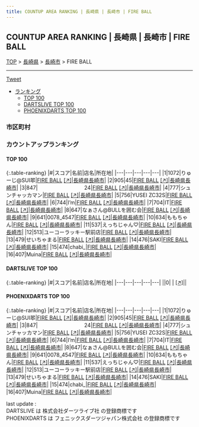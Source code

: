 ```yaml
---
title: COUNTUP AREA RANKING | 長崎県 | 長崎市 | FIRE BALL
---
```

## COUNTUP AREA RANKING | 長崎県 | 長崎市 | FIRE BALL

[TOP](/darts/rank/) > [長崎県](/darts/rank/長崎県/) > [長崎市](/darts/rank/長崎県/長崎市/) > FIRE BALL

___

<a href="https://twitter.com/share?ref_src=twsrc%5Etfw" data-text="COUNTUP AREA RANKING | 長崎県長崎市FIRE BALL" class="twitter-share-button" data-hashtags="DARTSLIVE,PHOENIXDARTS,darts,ダーツ" data-show-count="false">Tweet</a>

* [ランキング](#カウントアップランキング)
    * [TOP 100](#top-100)
    * [DARTSLIVE TOP 100](#dartslive-top-100)
    * [PHOENIXDARTS TOP 100](#phoenixdarts-top-100)

### 市区町村

<ul>

</ul>

### カウントアップランキング

#### TOP 100



{:.table-ranking}
|#|スコア|名前|店名|所在地|
|---|---|---|---|---|
|1|1072|<span class="rank-name-pd">りゅーじ@SUI翆</span>|<a href="/darts/rank/shops/85527.html">FIRE BALL</a> <a href="https://vs.phoenixdarts.com/jp/shop/shopDetailInfo/s_85527?s_seq=85527">[↗]</a>|<a href="/darts/rank/長崎県/長崎市">長崎県長崎市</a>|
|2|905|<span class="rank-name-pd">45</span>|<a href="/darts/rank/shops/85527.html">FIRE BALL</a> <a href="https://vs.phoenixdarts.com/jp/shop/shopDetailInfo/s_85527?s_seq=85527">[↗]</a>|<a href="/darts/rank/長崎県/長崎市">長崎県長崎市</a>|
|3|847|<span class="rank-name-pd">　　　　　　　　　24</span>|<a href="/darts/rank/shops/85527.html">FIRE BALL</a> <a href="https://vs.phoenixdarts.com/jp/shop/shopDetailInfo/s_85527?s_seq=85527">[↗]</a>|<a href="/darts/rank/長崎県/長崎市">長崎県長崎市</a>|
|4|777|<span class="rank-name-pd">シュンチャッカマン</span>|<a href="/darts/rank/shops/85527.html">FIRE BALL</a> <a href="https://vs.phoenixdarts.com/jp/shop/shopDetailInfo/s_85527?s_seq=85527">[↗]</a>|<a href="/darts/rank/長崎県/長崎市">長崎県長崎市</a>|
|5|756|<span class="rank-name-pd">YUSEI ZC32S</span>|<a href="/darts/rank/shops/85527.html">FIRE BALL</a> <a href="https://vs.phoenixdarts.com/jp/shop/shopDetailInfo/s_85527?s_seq=85527">[↗]</a>|<a href="/darts/rank/長崎県/長崎市">長崎県長崎市</a>|
|6|744|<span class="rank-name-pd">I’m</span>|<a href="/darts/rank/shops/85527.html">FIRE BALL</a> <a href="https://vs.phoenixdarts.com/jp/shop/shopDetailInfo/s_85527?s_seq=85527">[↗]</a>|<a href="/darts/rank/長崎県/長崎市">長崎県長崎市</a>|
|7|704|<span class="rank-name-pd">IT</span>|<a href="/darts/rank/shops/85527.html">FIRE BALL</a> <a href="https://vs.phoenixdarts.com/jp/shop/shopDetailInfo/s_85527?s_seq=85527">[↗]</a>|<a href="/darts/rank/長崎県/長崎市">長崎県長崎市</a>|
|8|647|<span class="rank-name-pd">なぁさん@BULLを囲む会</span>|<a href="/darts/rank/shops/85527.html">FIRE BALL</a> <a href="https://vs.phoenixdarts.com/jp/shop/shopDetailInfo/s_85527?s_seq=85527">[↗]</a>|<a href="/darts/rank/長崎県/長崎市">長崎県長崎市</a>|
|9|641|<span class="rank-name-pd">0078_4547</span>|<a href="/darts/rank/shops/85527.html">FIRE BALL</a> <a href="https://vs.phoenixdarts.com/jp/shop/shopDetailInfo/s_85527?s_seq=85527">[↗]</a>|<a href="/darts/rank/長崎県/長崎市">長崎県長崎市</a>|
|10|634|<span class="rank-name-pd">ももちゃん</span>|<a href="/darts/rank/shops/85527.html">FIRE BALL</a> <a href="https://vs.phoenixdarts.com/jp/shop/shopDetailInfo/s_85527?s_seq=85527">[↗]</a>|<a href="/darts/rank/長崎県/長崎市">長崎県長崎市</a>|
|11|537|<span class="rank-name-pd">えっちじゃん♡</span>|<a href="/darts/rank/shops/85527.html">FIRE BALL</a> <a href="https://vs.phoenixdarts.com/jp/shop/shopDetailInfo/s_85527?s_seq=85527">[↗]</a>|<a href="/darts/rank/長崎県/長崎市">長崎県長崎市</a>|
|12|513|<span class="rank-name-pd">ユーコーラッキー駅前店</span>|<a href="/darts/rank/shops/85527.html">FIRE BALL</a> <a href="https://vs.phoenixdarts.com/jp/shop/shopDetailInfo/s_85527?s_seq=85527">[↗]</a>|<a href="/darts/rank/長崎県/長崎市">長崎県長崎市</a>|
|13|479|<span class="rank-name-pd">せいちゃまる</span>|<a href="/darts/rank/shops/85527.html">FIRE BALL</a> <a href="https://vs.phoenixdarts.com/jp/shop/shopDetailInfo/s_85527?s_seq=85527">[↗]</a>|<a href="/darts/rank/長崎県/長崎市">長崎県長崎市</a>|
|14|476|<span class="rank-name-pd">SAKI</span>|<a href="/darts/rank/shops/85527.html">FIRE BALL</a> <a href="https://vs.phoenixdarts.com/jp/shop/shopDetailInfo/s_85527?s_seq=85527">[↗]</a>|<a href="/darts/rank/長崎県/長崎市">長崎県長崎市</a>|
|15|474|<span class="rank-name-pd">chabi_</span>|<a href="/darts/rank/shops/85527.html">FIRE BALL</a> <a href="https://vs.phoenixdarts.com/jp/shop/shopDetailInfo/s_85527?s_seq=85527">[↗]</a>|<a href="/darts/rank/長崎県/長崎市">長崎県長崎市</a>|
|16|407|<span class="rank-name-pd">Muina</span>|<a href="/darts/rank/shops/85527.html">FIRE BALL</a> <a href="https://vs.phoenixdarts.com/jp/shop/shopDetailInfo/s_85527?s_seq=85527">[↗]</a>|<a href="/darts/rank/長崎県/長崎市">長崎県長崎市</a>|


#### DARTSLIVE TOP 100



{:.table-ranking}
|#|スコア|名前|店名|所在地|
|---|---|---|---|---|
||0|<span class="rank-name-dl"> </span>|<a href="/darts/rank/shops/.html"></a> <a href="">[↗]</a>|<a href="/darts/rank//"></a>|


#### PHOENIXDARTS TOP 100



{:.table-ranking}
|#|スコア|名前|店名|所在地|
|---|---|---|---|---|
|1|1072|<span class="rank-name-pd">りゅーじ@SUI翆</span>|<a href="/darts/rank/shops/85527.html">FIRE BALL</a> <a href="https://vs.phoenixdarts.com/jp/shop/shopDetailInfo/s_85527?s_seq=85527">[↗]</a>|<a href="/darts/rank/長崎県/長崎市">長崎県長崎市</a>|
|2|905|<span class="rank-name-pd">45</span>|<a href="/darts/rank/shops/85527.html">FIRE BALL</a> <a href="https://vs.phoenixdarts.com/jp/shop/shopDetailInfo/s_85527?s_seq=85527">[↗]</a>|<a href="/darts/rank/長崎県/長崎市">長崎県長崎市</a>|
|3|847|<span class="rank-name-pd">　　　　　　　　　24</span>|<a href="/darts/rank/shops/85527.html">FIRE BALL</a> <a href="https://vs.phoenixdarts.com/jp/shop/shopDetailInfo/s_85527?s_seq=85527">[↗]</a>|<a href="/darts/rank/長崎県/長崎市">長崎県長崎市</a>|
|4|777|<span class="rank-name-pd">シュンチャッカマン</span>|<a href="/darts/rank/shops/85527.html">FIRE BALL</a> <a href="https://vs.phoenixdarts.com/jp/shop/shopDetailInfo/s_85527?s_seq=85527">[↗]</a>|<a href="/darts/rank/長崎県/長崎市">長崎県長崎市</a>|
|5|756|<span class="rank-name-pd">YUSEI ZC32S</span>|<a href="/darts/rank/shops/85527.html">FIRE BALL</a> <a href="https://vs.phoenixdarts.com/jp/shop/shopDetailInfo/s_85527?s_seq=85527">[↗]</a>|<a href="/darts/rank/長崎県/長崎市">長崎県長崎市</a>|
|6|744|<span class="rank-name-pd">I’m</span>|<a href="/darts/rank/shops/85527.html">FIRE BALL</a> <a href="https://vs.phoenixdarts.com/jp/shop/shopDetailInfo/s_85527?s_seq=85527">[↗]</a>|<a href="/darts/rank/長崎県/長崎市">長崎県長崎市</a>|
|7|704|<span class="rank-name-pd">IT</span>|<a href="/darts/rank/shops/85527.html">FIRE BALL</a> <a href="https://vs.phoenixdarts.com/jp/shop/shopDetailInfo/s_85527?s_seq=85527">[↗]</a>|<a href="/darts/rank/長崎県/長崎市">長崎県長崎市</a>|
|8|647|<span class="rank-name-pd">なぁさん@BULLを囲む会</span>|<a href="/darts/rank/shops/85527.html">FIRE BALL</a> <a href="https://vs.phoenixdarts.com/jp/shop/shopDetailInfo/s_85527?s_seq=85527">[↗]</a>|<a href="/darts/rank/長崎県/長崎市">長崎県長崎市</a>|
|9|641|<span class="rank-name-pd">0078_4547</span>|<a href="/darts/rank/shops/85527.html">FIRE BALL</a> <a href="https://vs.phoenixdarts.com/jp/shop/shopDetailInfo/s_85527?s_seq=85527">[↗]</a>|<a href="/darts/rank/長崎県/長崎市">長崎県長崎市</a>|
|10|634|<span class="rank-name-pd">ももちゃん</span>|<a href="/darts/rank/shops/85527.html">FIRE BALL</a> <a href="https://vs.phoenixdarts.com/jp/shop/shopDetailInfo/s_85527?s_seq=85527">[↗]</a>|<a href="/darts/rank/長崎県/長崎市">長崎県長崎市</a>|
|11|537|<span class="rank-name-pd">えっちじゃん♡</span>|<a href="/darts/rank/shops/85527.html">FIRE BALL</a> <a href="https://vs.phoenixdarts.com/jp/shop/shopDetailInfo/s_85527?s_seq=85527">[↗]</a>|<a href="/darts/rank/長崎県/長崎市">長崎県長崎市</a>|
|12|513|<span class="rank-name-pd">ユーコーラッキー駅前店</span>|<a href="/darts/rank/shops/85527.html">FIRE BALL</a> <a href="https://vs.phoenixdarts.com/jp/shop/shopDetailInfo/s_85527?s_seq=85527">[↗]</a>|<a href="/darts/rank/長崎県/長崎市">長崎県長崎市</a>|
|13|479|<span class="rank-name-pd">せいちゃまる</span>|<a href="/darts/rank/shops/85527.html">FIRE BALL</a> <a href="https://vs.phoenixdarts.com/jp/shop/shopDetailInfo/s_85527?s_seq=85527">[↗]</a>|<a href="/darts/rank/長崎県/長崎市">長崎県長崎市</a>|
|14|476|<span class="rank-name-pd">SAKI</span>|<a href="/darts/rank/shops/85527.html">FIRE BALL</a> <a href="https://vs.phoenixdarts.com/jp/shop/shopDetailInfo/s_85527?s_seq=85527">[↗]</a>|<a href="/darts/rank/長崎県/長崎市">長崎県長崎市</a>|
|15|474|<span class="rank-name-pd">chabi_</span>|<a href="/darts/rank/shops/85527.html">FIRE BALL</a> <a href="https://vs.phoenixdarts.com/jp/shop/shopDetailInfo/s_85527?s_seq=85527">[↗]</a>|<a href="/darts/rank/長崎県/長崎市">長崎県長崎市</a>|
|16|407|<span class="rank-name-pd">Muina</span>|<a href="/darts/rank/shops/85527.html">FIRE BALL</a> <a href="https://vs.phoenixdarts.com/jp/shop/shopDetailInfo/s_85527?s_seq=85527">[↗]</a>|<a href="/darts/rank/長崎県/長崎市">長崎県長崎市</a>|


<div class="footer border-top border-gray-light mt-5 pt-3 text-right text-gray">
    last update : <span style="font-weight: italic" id="foot_last_modified"></span><br />
    DARTSLIVE は 株式会社ダーツライブ社 の登録商標です<br />
    PHOENIXDARTS は フェニックスダーツジャパン株式会社 の登録商標です<br />
</div>

<script src="https://cdnjs.cloudflare.com/ajax/libs/jquery.tablesorter/2.31.3/js/jquery.tablesorter.min.js" integrity="sha512-qzgd5cYSZcosqpzpn7zF2ZId8f/8CHmFKZ8j7mU4OUXTNRd5g+ZHBPsgKEwoqxCtdQvExE5LprwwPAgoicguNg==" crossorigin="anonymous" referrerpolicy="no-referrer"></script>
<link rel="stylesheet" href="https://cdnjs.cloudflare.com/ajax/libs/jquery.tablesorter/2.31.3/css/theme.default.min.css" integrity="sha512-wghhOJkjQX0Lh3NSWvNKeZ0ZpNn+SPVXX1Qyc9OCaogADktxrBiBdKGDoqVUOyhStvMBmJQ8ZdMHiR3wuEq8+w==" crossorigin="anonymous" referrerpolicy="no-referrer" />
<script>
$(function() {
    $(".table-ranking").tablesorter({sortList:[[0, 0]]});
    $("#foot_last_modified").text(formatDate(new Date(document.lastModified), 'yyyy-MM-dd HH:mm:ss'));
});
</script>

<script async src="https://platform.twitter.com/widgets.js" charset="utf-8"></script>